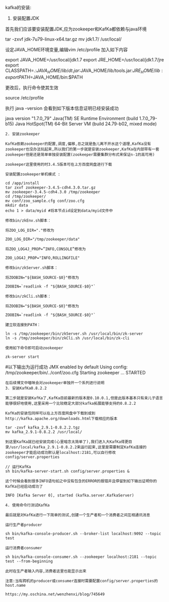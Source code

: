 kafka的安装:
1. 安装配置JDK

首先我们应该要安装配置JDK,应为zookeeper和KafKa都依赖与java环境

tar -zxvf jdk-7u79-linux-x64.tar.gz
mv jdk1.7/ /usr/local/

设定JAVA_HOME环境变量,编辑vim /etc/profile 加入如下内容

export JAVA_HOME=/usr/local/jdk1.7
export JRE_HOME=/usr/local/jdk1.7/jre
export CLASSPATH=.:$JAVA_HOME/lib/dt.jar:$JAVA_HOME/lib/tools.jar:$JRE_HOME/lib:
export PATH=$JAVA_HOME/bin:$PATH

更改后，执行命令使其生效

source /etc/profile

执行 java -version 会看到如下版本信息证明已经安装成功

java version "1.7.0_79"
Java(TM) SE Runtime Environment (build 1.7.0_79-b15)
    Java HotSpot(TM) 64-Bit Server VM (build 24.79-b02, mixed mode)

    2. 安装zookeeper

    KafKa依赖zookeeper的配置,调度,偏移,总之就是鱼儿离不开水这个道理,KafKa没有zookeeper也没办法玩起来,所以我们的第一步就是安装zookeeper,KafKa在内部带有一套zookeeper但是还是简单单独安装配置(zookeeper需要集群分布式来保证n-1的高可用)

    zookeeper这里使用的时3.4.5版本可在上方百度网盘进行下载

    安装配置zookeeper单机模式 :

    cd /app/install
    tar zxvf zookeeper-3.4.5-cdh4.3.0.tar.gz
    mv zookeeper-3.4.5-cdh4.3.0 /tmp/zookeeper
    cd /tmp/zookeeper/
    mv conf/zoo_sample.cfg conf/zoo.cfg
    mkdir data
    echo 1 > data/myid #将本节点id设定到data/myid文件中

    修改bin/zkEnv.sh脚本：

    将ZOO_LOG_DIR="."修改为

    ZOO_LOG_DIR="/tmp/zookeeper/data"

    将ZOO_LOG4J_PROP=”INFO,CONSOLE”修改为

    ZOO_LOG4J_PROP="INFO,ROLLINGFILE"

    修改bin/zkServer.sh脚本：

    将ZOOBIN="${BASH_SOURCE-$0}"修改为

    ZOOBIN=`readlink -f "${BASH_SOURCE-$0}"`

    修改bin/zkCli.sh脚本：

    将ZOOBIN="${BASH_SOURCE-$0}"修改为

    ZOOBIN=`readlink -f "${BASH_SOURCE-$0}"`

    建立软连接到PATH：

    ln -s /tmp/zookeeper/bin/zkServer.sh /usr/local/bin/zk-server
    ln -s /tmp/zookeeper/bin/zkCli.sh /usr/local/bin/zk-cli

    使用如下命令即可启动zookeeper

    zk-server start
#以下输出为运行成功
    JMX enabled by default
    Using config: /tmp/zookeeper/bin/../conf/zoo.cfg
    Starting zookeeper ... STARTED

    在后续博文中喵咪会对zookeeper单独开一个系列进行说明
    3. 安装KafKa0.8.2.2

    第二步就是安装KafKa了,KafKa目前最新的版本是0.10.0.1,但是此版本基本只有亲儿子语言能够很好地使用,这里采用一个比较稳定大部分kafka拓展能够支持的0.8.2.2

    KafKa的安装包同样可以在上方百度网盘中下载到或到http://kafka.apache.org/downloads.html下载相应的版本

    tar -zxvf kafka_2.9.1-0.8.2.2.tgz
    mv kafka_2.9.1-0.8.2.2 /usr/local/

    到这里KafKa就已经安装完成(心里暗念太简单了),我们进入大KafKa得更目录/usr/local/kafka_2.9.1-0.8.2.2来运行起来,这里是需要制定KafKa连接的zookeeper才能启动成功默认是localhost:2181,可以自行修改config/server.properties

    // 运行KafKa
    sh bin/kafka-server-start.sh config/server.properties &

    这个时候会看到很多INFO语句如之中没有包含的ERROR的报错并且停留到如下输出证明你的KafKa已经启动成功了

    INFO [Kafka Server 0], started (kafka.server.KafkaServer)

    4. 使用命令行测试KafKa

    最后就是对KafKa进行一下简单的测试,创建一个生产者和一个消费者之间互相通讯消息

    运行生产者producer

    sh bin/kafka-console-producer.sh --broker-list localhost:9092 --topic test

    运行消费者consumer

    sh bin/kafka-console-consumer.sh --zookeeper localhost:2181 --topic test --from-beginning

    此时在生产者输入内容,消费者这里也能显示出来

    注意:当有跨机的producer或consumer连接时需要配置config/server.properties的host.name

    https://my.oschina.net/wenzhenxi/blog/745649
